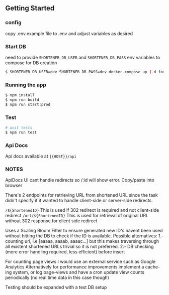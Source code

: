 ## Getting Started

### config

copy .env.example file to .env and adjust variables as desired

### Start DB

need to provide ```SHORTENER_DB_USER``` and ```SHORTENER_DB_PASS``` env variables to compose for DB creation

```bash
$ SHORTENER_DB_USER=dev SHORTENER_DB_PASS=dev docker-compose up (-d for detached)
```

### Running the app

```bash
$ npm install
$ npm run build
$ npm run start:prod
```

### Test

```bash
# unit tests
$ npm run test
```

### Api Docs

Api docs available at ```{{HOST}}/api```

### NOTES

ApiDocs UI cant handle redirects so /:id will show error. Copy/paste into browser 

There's 2 endpoints for retrieving URL from shortened URL since the task didn't specify if it wanted to handle client-side or server-side redirects.

```/${ShortenedID}``` This is used if 302 redirect is required and not client-side redirect
```/url/${ShortenedID}``` This is used for retrieval of original URL without 302 response for client side redirect

Uses a Scaling Bloom Filter to ensure generated new ID's havent been used without hitting the DB to check if the ID is available.
Possible alternatives: 
1.- counting url, i.e [aaaaa, aaaab, aaaac...] but this makes traversing through all existent shortened URLs trivial so it is not preferred.
2.- DB checking (more error handling required, less efficient) before insert

For counting page views I would use an external service such as Google Analytics
Alternatively for performance improvements implement a cache-ing system, or log page-views and have a cron update view counts periodically (no real time data in this case though)

Testing should be expanded with a test DB setup


